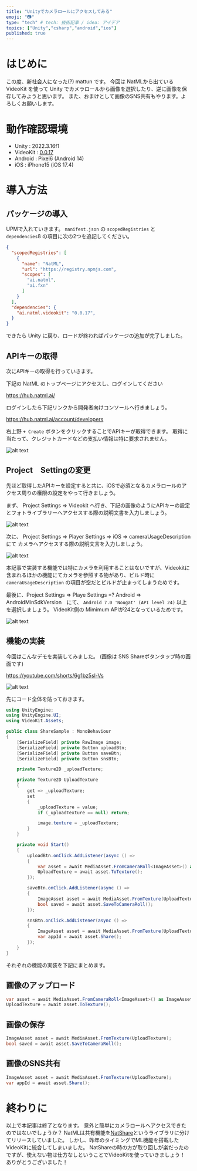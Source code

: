 ```yaml
---
title: "Unityでカメラロールにアクセスしてみる"
emoji: "📷"
type: "tech" # tech: 技術記事 / idea: アイデア
topics: ["Unity","csharp","android","ios"]
published: true
---
```


# はじめに

この度、新社会人になった(?) mattun です。
今回は NatMLから出ている VideoKit を使って Unity でカメラロールから画像を選択したり、逆に画像を保存してみようと思います。
また、おまけとして画像のSNS共有もやります。よろしくお願いします。

# 動作確認環境

- Unity : 2022.3.16f1
- VideoKit : [0.0.17](https://github.com/natmlx/videokit)
- Android : Pixel6 (Android 14)
- iOS : iPhone15 (iOS 17.4)

# 導入方法

## パッケージの導入

UPMで入れていきます。
`manifest.json` の `scopedRegistries` と `dependencies`ß の項目に次の2つを追記してください。

```json
{
  "scopedRegistries": [
    {
      "name": "NatML",
      "url": "https://registry.npmjs.com",
      "scopes": [
        "ai.natml",
        "ai.fxn"
      ]
    }
  ],
  "dependencies": {
    "ai.natml.videokit": "0.0.17",
  }
}
```

できたら Unity に戻り、ロードが終わればパッケージの追加が完了しました。

## APIキーの取得

次にAPIキーの取得を行っていきます。

下記の NatML のトップページにアクセスし、ログインしてください

<https://hub.natml.ai/>

ログインしたら下記リンクから開発者向けコンソールへ行きましょう。

<https://hub.natml.ai/account/developers>

右上野 `+ Create` ボタンをクリックすることでAPIキーが取得できます。
取得に当たって、クレジットカードなどの支払い情報は特に要求されません。

![alt text](/images/videokit_share_1.png)

## Project　Settingの変更

先ほど取得したAPIキーを設定すると共に、iOSで必須となるカメラロールのアクセス周りの権限の設定をやって行きましょう。

まず、 Project Settings => Videokit へ行き、下記の画像のようにAPIキーの設定とフォトライブラリーへアクセスする際の説明文書を入力しましょう。

![alt text](/images/videokit_share_2.png)

次に、 Project Settings => Player Settings => iOS => cameraUsageDescription にて カメラへアクセスする際の説明文言を入力しましょう。

![alt text](/images/videokit_share_3.png)

本記事で実装する機能では特にカメラを利用することはないですが、Videokitに含まれるほかの機能にてカメラを参照する物があり、ビルド時に `cameraUsageDescription` の項目が空だとビルドが止まってしまうためです。

最後に、Project Settings => Playe Settings =? Android => AndroidMinSdkVersion　にて、 `Android 7.0 'Nougat' (API level 24)` 以上を選択しましょう。
VideoKit側の Mimimum APIが24となっているためです。

![alt text](/images/videokit_share_4.png)

## 機能の実装

今回はこんなデモを実装してみました。
(画像は SNS Shareボタンタップ時の画面です)

<https://youtube.com/shorts/6g1bz5sl-Vs>

![alt text](/images/videokit_share_5.png)

先にコード全体を貼っておきます。

```cs
using UnityEngine;
using UnityEngine.UI;
using VideoKit.Assets;

public class ShareSample : MonoBehaviour
{
    [SerializeField] private RawImage image;
    [SerializeField] private Button uploadBtn;
    [SerializeField] private Button saveBtn;
    [SerializeField] private Button snsBtn;

    private Texture2D _uploadTexture;

    private Texture2D UploadTexture
    {
        get => _uploadTexture;
        set
        {
            _uploadTexture = value;
            if (_uploadTexture == null) return;

            image.texture = _uploadTexture;
        }
    }

    private void Start()
    {
        uploadBtn.onClick.AddListener(async () =>
        {
            var asset = await MediaAsset.FromCameraRoll<ImageAsset>() as ImageAsset;
            UploadTexture = await asset.ToTexture();
        });

        saveBtn.onClick.AddListener(async () =>
        {
            ImageAsset asset = await MediaAsset.FromTexture(UploadTexture);
            bool saved = await asset.SaveToCameraRoll();
        });

        snsBtn.onClick.AddListener(async () =>
        {
            ImageAsset asset = await MediaAsset.FromTexture(UploadTexture);
            var appId = await asset.Share();
        });
    }
}
```

それぞれの機能の実装を下記にまとめます。

## 画像のアップロード

```cs
var asset = await MediaAsset.FromCameraRoll<ImageAsset>() as ImageAsset;
UploadTexture = await asset.ToTexture();
```

## 画像の保存

```cs
ImageAsset asset = await MediaAsset.FromTexture(UploadTexture);
bool saved = await asset.SaveToCameraRoll();
```

## 画像のSNS共有

```cs
ImageAsset asset = await MediaAsset.FromTexture(UploadTexture);
var appId = await asset.Share();
```

# 終わりに

以上で本記事は終了となります。
意外と簡単にカメラロールへアクセスできたのではないでしょうか？
NatMLは共有機能を[NatShare](https://github.com/natmlx/natshare)というライブラリに分けてリリースしていました。
しかし、昨年のタイミングでML機能を搭載したVideoKitに統合してしまいました。
NatShareの時の方が取り回しが楽だったのですが、使えない物は仕方なしということでVideoKitを使っていきましょう！
ありがとうございました！